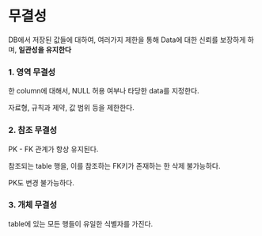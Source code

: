 # 무결성



DB에서 저장된 값들에 대하여, 여러가지 제한을 통해 Data에 대한 신뢰를 보장하게 하며, **일관성을 유지한다**

### 1. 영역 무결성

한 column에 대해서, NULL 허용 여부나 타당한 data를 지정한다.

자료형, 규칙과 제약, 값 범위 등을 제한한다.

### 2. 참조 무결성

PK - FK 관계가 항상 유지된다.

참조되는 table 행을, 이를 참조하는 FK키가 존재하는 한 삭제 불가능하다.

PK도 변경 불가능하다.

### 3. 개체 무결성

table에 있는 모든 행들이 유일한 식별자를 가진다.